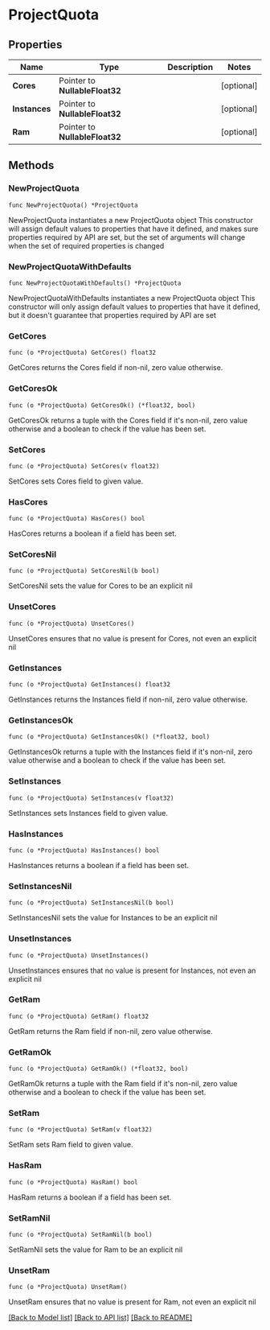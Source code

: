 # ProjectQuota

## Properties

Name | Type | Description | Notes
------------ | ------------- | ------------- | -------------
**Cores** | Pointer to **NullableFloat32** |  | [optional] 
**Instances** | Pointer to **NullableFloat32** |  | [optional] 
**Ram** | Pointer to **NullableFloat32** |  | [optional] 

## Methods

### NewProjectQuota

`func NewProjectQuota() *ProjectQuota`

NewProjectQuota instantiates a new ProjectQuota object
This constructor will assign default values to properties that have it defined,
and makes sure properties required by API are set, but the set of arguments
will change when the set of required properties is changed

### NewProjectQuotaWithDefaults

`func NewProjectQuotaWithDefaults() *ProjectQuota`

NewProjectQuotaWithDefaults instantiates a new ProjectQuota object
This constructor will only assign default values to properties that have it defined,
but it doesn't guarantee that properties required by API are set

### GetCores

`func (o *ProjectQuota) GetCores() float32`

GetCores returns the Cores field if non-nil, zero value otherwise.

### GetCoresOk

`func (o *ProjectQuota) GetCoresOk() (*float32, bool)`

GetCoresOk returns a tuple with the Cores field if it's non-nil, zero value otherwise
and a boolean to check if the value has been set.

### SetCores

`func (o *ProjectQuota) SetCores(v float32)`

SetCores sets Cores field to given value.

### HasCores

`func (o *ProjectQuota) HasCores() bool`

HasCores returns a boolean if a field has been set.

### SetCoresNil

`func (o *ProjectQuota) SetCoresNil(b bool)`

 SetCoresNil sets the value for Cores to be an explicit nil

### UnsetCores
`func (o *ProjectQuota) UnsetCores()`

UnsetCores ensures that no value is present for Cores, not even an explicit nil
### GetInstances

`func (o *ProjectQuota) GetInstances() float32`

GetInstances returns the Instances field if non-nil, zero value otherwise.

### GetInstancesOk

`func (o *ProjectQuota) GetInstancesOk() (*float32, bool)`

GetInstancesOk returns a tuple with the Instances field if it's non-nil, zero value otherwise
and a boolean to check if the value has been set.

### SetInstances

`func (o *ProjectQuota) SetInstances(v float32)`

SetInstances sets Instances field to given value.

### HasInstances

`func (o *ProjectQuota) HasInstances() bool`

HasInstances returns a boolean if a field has been set.

### SetInstancesNil

`func (o *ProjectQuota) SetInstancesNil(b bool)`

 SetInstancesNil sets the value for Instances to be an explicit nil

### UnsetInstances
`func (o *ProjectQuota) UnsetInstances()`

UnsetInstances ensures that no value is present for Instances, not even an explicit nil
### GetRam

`func (o *ProjectQuota) GetRam() float32`

GetRam returns the Ram field if non-nil, zero value otherwise.

### GetRamOk

`func (o *ProjectQuota) GetRamOk() (*float32, bool)`

GetRamOk returns a tuple with the Ram field if it's non-nil, zero value otherwise
and a boolean to check if the value has been set.

### SetRam

`func (o *ProjectQuota) SetRam(v float32)`

SetRam sets Ram field to given value.

### HasRam

`func (o *ProjectQuota) HasRam() bool`

HasRam returns a boolean if a field has been set.

### SetRamNil

`func (o *ProjectQuota) SetRamNil(b bool)`

 SetRamNil sets the value for Ram to be an explicit nil

### UnsetRam
`func (o *ProjectQuota) UnsetRam()`

UnsetRam ensures that no value is present for Ram, not even an explicit nil

[[Back to Model list]](../README.md#documentation-for-models) [[Back to API list]](../README.md#documentation-for-api-endpoints) [[Back to README]](../README.md)


